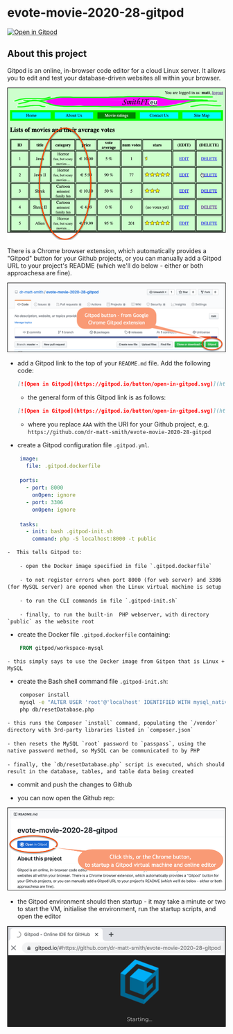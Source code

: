 # evote-movie-2020-28-gitpod

[![Open in Gitpod](https://gitpod.io/button/open-in-gitpod.svg)](https://gitpod.io/#https://github.com/dr-matt-smith/evote-movie-2020-28-gitpod)

## About this project

Gitpod is an online, in-browser code editor for a cloud Linux server. It allows you to edit and test your database-driven websites all within your browser. 

![Project running in Gitpod](screenshots/movie-category.png)


There is a Chrome browser extension, which automatically provides a "Gitpod" button for your Github projects, or you can manually add a Gitpod URL to your project's README (which we'll do below - either or both approachesa are fine).

![Chome extension Gitpod button](screenshots/chrome_button.png)



- add a Gitpod link to the top of your `README.md` file. Add the following code:

    ```markdown
    [![Open in Gitpod](https://gitpod.io/button/open-in-gitpod.svg)](https://gitpod.io/#https://github.com/dr-matt-smith/evote-movie-2020-28-gitpod)
    ```

    - the general form of this Gitpod link is as follows:
    
    ```markdown
    [![Open in Gitpod](https://gitpod.io/button/open-in-gitpod.svg)](https://gitpod.io/#AAA)
    ```
  
    - where you replace `AAA` with the URI for your Github project, e.g. `https://github.com/dr-matt-smith/evote-movie-2020-28-gitpod`
    
- create a Gitpod configuration file `.gitpod.yml`.

```yaml
    image:
      file: .gitpod.dockerfile
    
    ports:
      - port: 8000
        onOpen: ignore
      - port: 3306
        onOpen: ignore
    
    tasks:
      - init: bash .gitpod-init.sh
        command: php -S localhost:8000 -t public
```

    -  This tells Gitpod to:
    
        - open the Docker image specified in file `.gitpod.dockerfile`
        
        - to not register errors when port 8000 (for web server) and 3306 (for MySQL server) are opened when the Linux virtual machine is setup

        - to run the CLI commands in file `.gitpod-init.sh`
        
        - finally, to run the built-in  PHP webserver, with directory `public` as the website root 
       
       
-  create the Docker file `.gitpod.dockerfile` containing:

```dockerfile
    FROM gitpod/workspace-mysql
```

    - this simply says to use the Docker image from Gitpon that is Linux + MySQL
    
- create the Bash shell command file `.gitpod-init.sh`:

```bash
    composer install
    mysql -e "ALTER USER 'root'@'localhost' IDENTIFIED WITH mysql_native_password by 'passpass'"
    php db/resetDatabase.php
```

    - this runs the Composer `install` command, populating the `/vendor` directory with 3rd-party libraries listed in `composer.json`
    
    - then resets the MySQL `root` password to `passpass`, using the native password method, so MySQL can be communicated to by PHP
    
    - finally, the `db/resetDatabase.php` script is executed, which should result in the database, tables, and table data being created
    
- commit and push the changes to Github    

- you can now open the Github rep:

![Click to open Gitpod VM](screenshots/open_repo_in_gitpod.png)


- the Gitpod environment should then startup - it may take a minute or two to start the VM, initialise the environment, run the startup scripts, and open the editor

![Gitpod VM starting up](screenshots/gitpod_starting.png)


